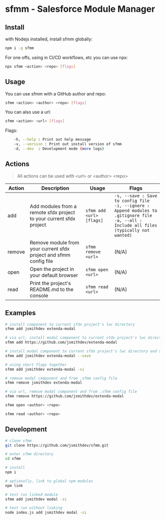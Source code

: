 # sfmm - Salesforce Module Manager

## Install

with Nodejs installed, install sfmm globally:

```bash
npm i -g sfmm
```

For one offs, using in CI/CD workflows, etc you can use npx:

```bash
npx sfmm <action> <repo> [flags]
```

## Usage

You can use sfmm with a GitHub author and repo:

```bash
sfmm <action> <author> <repo> [flags]
```

You can also use a url:

```bash
sfmm <action> <url> [flags]
```

Flags:

```bash
    -h, --help : Print out help message
    -v, --version : Print out install version of sfmm
    -d, --dev  : Development mode (more logs)
```

## Actions

> All actions can be used with \<url> or \<author> \<repo>

| Action | Description | Usage | Flags |
| ------ | ----------- | ----- | ----- |
| add | Add modules from a remote sfdx project to your current sfdx project | `sfmm add <url> [flags]` | `-s, --save : Save to config file` <br> `-i, --ignore : Append modules to .gitignore file` <br> `-a, --all : Include all files (typically not wanted)` |
| remove | Remove module from your current sfdx project and sfmm config file | `sfmm remove <url>` | (N/A) |
| open | Open the project in your default browser | `sfmm open <url>` | (N/A) |
| read | Print the project's README.md to the console | `sfmm read <url>` | (N/A) |

## Examples

```bash
# install component to current sfdx project's lwc directory
sfmm add jsmithdev extenda-modal
```

```bash
# via url, install modal component to current sfdx project's lwc directory
sfmm add https://github.com/jsmithdev/extenda-modal
```

```bash
# install modal component to current sfdx project's lwc directory and save to config file
sfmm add jsmithdev extenda-modal --save 
```

```bash
# using short flags together
sfmm add jsmithdev extenda-modal -si
```

```bash
# remove modal component and from .sfmm config file
sfmm remove jsmithdev extenda-modal
```

```bash
# via url, remove modal component and from .sfmm config file
sfmm remove https://github.com/jsmithdev/extenda-modal
```

```bash
sfmm open <author> <repo>
```

```bash
sfmm read <author> <repo>
```

## Development

```bash
# clone sfmm
git clone https://github.com/jsmithdev/sfmm.git

# enter sfmm directory
cd sfmm

# install
npm i

# optionally, link to global npm modules
npm link 

# test run linked module
sfmm add jsmithdev modal -si

# test run without linking
node index.js add jsmithdev modal -si
```

